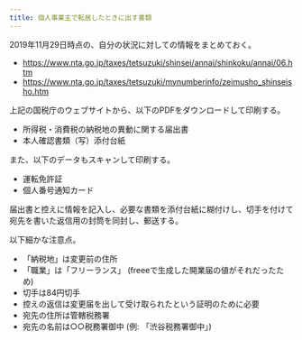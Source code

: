 ```yaml
---
title: 個人事業主で転居したときに出す書類
---
```


2019年11月29日時点の、自分の状況に対しての情報をまとめておく。

- https://www.nta.go.jp/taxes/tetsuzuki/shinsei/annai/shinkoku/annai/06.htm
- https://www.nta.go.jp/taxes/tetsuzuki/mynumberinfo/zeimusho_shinseisho.htm

上記の国税庁のウェブサイトから、以下のPDFをダウンロードして印刷する。

- 所得税・消費税の納税地の異動に関する届出書
- 本人確認書類（写）添付台紙

また、以下のデータもスキャンして印刷する。

- 運転免許証
- 個人番号通知カード

届出書と控えに情報を記入し、必要な書類を添付台紙に糊付けし、切手を付けて宛先を書いた返信用の封筒を同封し、郵送する。

以下細かな注意点。

- 「納税地」は変更前の住所
- 「職業」は「フリーランス」 (freeeで生成した開業届の値がそれだったため)
- 切手は84円切手
- 控えの返信は変更届を出して受け取られたという証明のために必要
- 宛先の住所は管轄税務署
- 宛先の名前は○○税務署御中 (例: 「渋谷税務署御中」)
